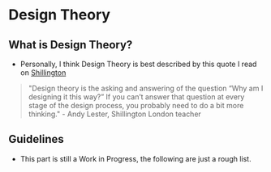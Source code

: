 # Design Theory

## What is Design Theory?

- Personally, I think Design Theory is best described by this quote I read on [Shillington](https://www.shillingtoneducation.com/blog/design-theory/)

> "Design theory is the asking and answering of the question “Why am I designing it this way?” If you can’t answer that question at every stage of the design process, you probably need to do a bit more thinking." - Andy Lester, Shillington London teacher

## Guidelines

- This part is still a Work in Progress, the following are just a rough list.
